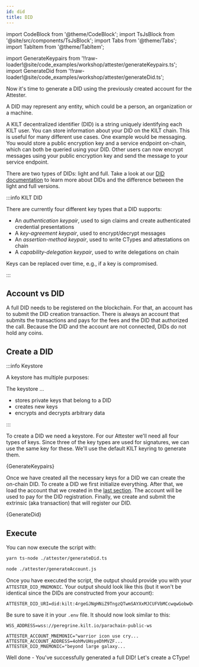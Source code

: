 ```yaml
---
id: did
title: DID
---
```


import CodeBlock from '@theme/CodeBlock';
import TsJsBlock from '@site/src/components/TsJsBlock';
import Tabs from '@theme/Tabs';
import TabItem from '@theme/TabItem';

import GenerateKeypairs from '!!raw-loader!@site/code_examples/workshop/attester/generateKeypairs.ts';
import GenerateDid from '!!raw-loader!@site/code_examples/workshop/attester/generateDid.ts';

Now it's time to generate a DID using the previously created account for the <span className="label-role attester">Attester</span>.

A DID may represent any entity, which could be a person, an organization or a machine.

A KILT decentralized identifier (DID) is a string uniquely identifying each KILT user.
You can store information about your DID on the KILT chain.
This is useful for many different use cases.
One example would be messaging.
You would store a public encryption key and a service endpoint on-chain, which can both be queried using your DID.
Other users can now encrypt messages using your public encryption key and send the message to your service endpoint.

There are two types of DIDs: light and full.
Take a look at our [DID documentation](../../../develop/01_sdk/02_cookbook/01_dids/01_light_did_creation.md) to learn more about DIDs and the difference between the light and full versions.

:::info KILT DID

There are currently four different key types that a DID supports:

- An _authentication keypair_, used to sign claims and create authenticated credential presentations
- A _key-agreement keypair_, used to encrypt/decrypt messages
- An _assertion-method keypair_, used to write CTypes and attestations on chain
- A _capability-delegation keypair_, used to write delegations on chain

Keys can be replaced over time, e.g., if a key is compromised.

:::

## Account vs DID

A full DID needs to be registered on the blockchain.
For that, an account has to submit the DID creation transaction.
There is always an account that submits the transactions and pays for the fees and the DID that authorized the call.
Because the DID and the account are not connected, DIDs do not hold any coins.

## Create a DID

:::info Keystore

A keystore has multiple purposes:

The keystore ...

- stores private keys that belong to a DID
- creates new keys
- encrypts and decrypts arbitrary data

:::

To create a DID we need a keystore.
For our <span class="label-role attester">Attester</span> we'll need all four types of keys.
Since three of the key types are used for signatures, we can use the same key for these.
We'll use the default KILT keyring to generate them.

<TsJsBlock fileName="attester/generateKeypairs">
  {GenerateKeypairs}
</TsJsBlock>

Once we have created all the necessary keys for a DID we can create the on-chain DID.
To create a DID we first initialize everything.
After that, we load the account that we created in the [last section](./01_account.md).
The account will be used to pay for the DID registration.
Finally, we create and submit the extrinsic (aka transaction) that will register our DID.

<TsJsBlock fileName="attester/generateDid">
  {GenerateDid}
</TsJsBlock>

## Execute

You can now execute the script with:

<Tabs groupId="ts-js-choice">
  <TabItem value='ts' label='Typescript' default>

  ```bash
  yarn ts-node ./attester/generateDid.ts
  ```

  </TabItem>
  <TabItem value='js' label='Javascript' default>

  ```bash
  node ./attester/generateAccount.js
  ```

  </TabItem>
</Tabs>

Once you have executed the script, the output should provide you with your `ATTESTER_DID_MNEMONIC`.
Your output should look like this (but it won't be identical since the DIDs are constructed from your account):

```
ATTESTER_DID_URI=did:kilt:4rgeGJNgHNiZ9TngzQTwmSAYXxMJCUFVbMCcwqwGobwQvc9X
```

Be sure to save it in your `.env` file.
It should now look similar to this:

```env title=".env"
WSS_ADDRESS=wss://peregrine.kilt.io/parachain-public-ws

ATTESTER_ACCOUNT_MNEMONIC="warrior icon use cry...
ATTESTER_ACCOUNT_ADDRESS=4ohMvUHsyeDhMVZF...
ATTESTER_DID_MNEMONIC="beyond large galaxy...
```

Well done - You've successfully generated a full DID! Let's create a CType!
